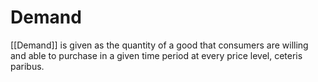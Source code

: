# Demand
[[Demand]] is given as the quantity of a good that consumers are willing and able to purchase in a given time period at every price level, ceteris paribus. 
